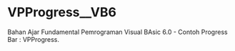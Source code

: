 # VPProgress__VB6
Bahan Ajar Fundamental Pemrograman Visual BAsic 6.0 - Contoh Progress Bar : VPProgress.
